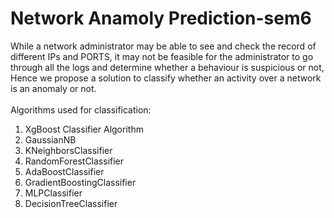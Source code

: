 # Network Anamoly Prediction-sem6
While a network administrator may be able to see and check the record of different IPs and PORTS, it may not be feasible for the administrator to go through all the logs and determine whether a behaviour is suspicious or not, Hence we propose a solution to classify whether an activity over a network is an anomaly or not. <br><br>
Algorithms used for classification: <br>
1. XgBoost Classifier Algorithm
2. GaussianNB
3. KNeighborsClassifier
4. RandomForestClassifier
5. AdaBoostClassifier
6. GradientBoostingClassifier
7. MLPClassifier
8. DecisionTreeClassifier <br> 
